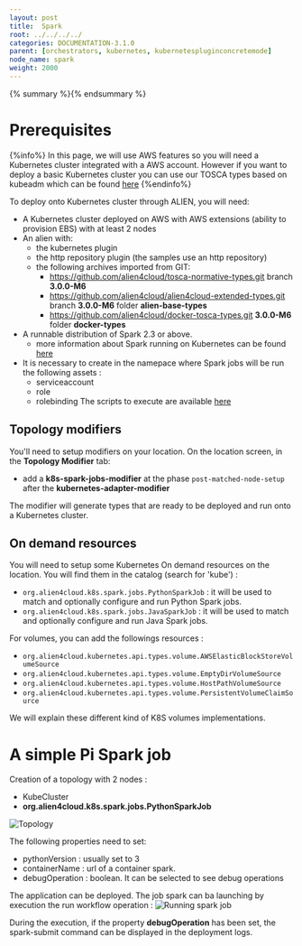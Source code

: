```yaml
---
layout: post
title:  Spark
root: ../../../../
categories: DOCUMENTATION-3.1.0
parent: [orchestrators, kubernetes, kubernetespluginconcretemode]
node_name: spark
weight: 2000
---
```

{% summary %}{% endsummary %}
# Prerequisites

{%info%}
In this page, we will use AWS features so you will need a Kubernetes cluster integrated with a AWS account.
However if you want to deploy a basic Kubernetes cluster you can use our TOSCA types based on kubeadm which can be found [here](https://github.com/alien4cloud/csar-public-library/tree/develop/org/alien4cloud/kubernetes/kubeadm)
{%endinfo%}

To deploy onto Kubernetes cluster through ALIEN, you will need:

- A Kubernetes cluster deployed on AWS with AWS extensions (ability to provision EBS) with at least 2 nodes
- An alien with:
  - the kubernetes plugin
  - the http repository plugin (the samples use an http repository)
  - the following archives imported from GIT:
    - https://github.com/alien4cloud/tosca-normative-types.git branch **3.0.0-M6**
    - https://github.com/alien4cloud/alien4cloud-extended-types.git branch **3.0.0-M6** folder **alien-base-types**
    - https://github.com/alien4cloud/docker-tosca-types.git **3.0.0-M6** folder **docker-types**
- A runnable distribution of Spark 2.3 or above.
  - more information about Spark running on Kubernetes can be found [here](https://spark.apache.org/docs/latest/running-on-kubernetes.html)
- It is necessary to create in  the namepace where Spark jobs will be run the following assets : 
  - serviceaccount
  - role
  - rolebinding
The scripts to execute are available [here](https://github.com/alien4cloud/alien4cloud-k8s-spark-jobs/tree/3.0.0-M6/src/main/resources/k8s)

## Topology modifiers

You'll need to setup modifiers on your location. On the location screen, in the **Topology Modifier** tab:


- add a **k8s-spark-jobs-modifier** at the phase `post-matched-node-setup` after the **kubernetes-adapter-modifier**


The modifier will generate types that are ready to be deployed and run onto a Kubernetes cluster.

## On demand resources

You will need to setup some Kubernetes On demand resources on the location. You will find them in the catalog (search for 'kube') :

- `org.alien4cloud.k8s.spark.jobs.PythonSparkJob` : it will be used to match and optionally configure and run Python Spark jobs.
- `org.alien4cloud.k8s.spark.jobs.JavaSparkJob` : it will be used to match and optionally configure and run Java Spark jobs.

For volumes, you can add the followings resources :

- `org.alien4cloud.kubernetes.api.types.volume.AWSElasticBlockStoreVolumeSource`
- `org.alien4cloud.kubernetes.api.types.volume.EmptyDirVolumeSource`
- `org.alien4cloud.kubernetes.api.types.volume.HostPathVolumeSource`
- `org.alien4cloud.kubernetes.api.types.volume.PersistentVolumeClaimSource`

We will explain these different kind of K8S volumes implementations.


# A simple Pi Spark job

Creation of a topology with 2 nodes :
- KubeCluster
- **org.alien4cloud.k8s.spark.jobs.PythonSparkJob**

![Topology](../../images/3.1.0/orchestrators/kubernetes/spark_1.png)


The following properties need to set:
- pythonVersion : usually set to 3
- containerName : url of a container spark.
- debugOperation : boolean. It can be selected to see debug operations

The application can be deployed.
The job spark can ba launching by execution the run workflow operation :
![Running spark job](../../images/3.1.0/orchestrators/kubernetes/spark_2.png)

During the execution, if the property **debugOperation**  has been set, the spark-submit command can be displayed in the deployment logs.












